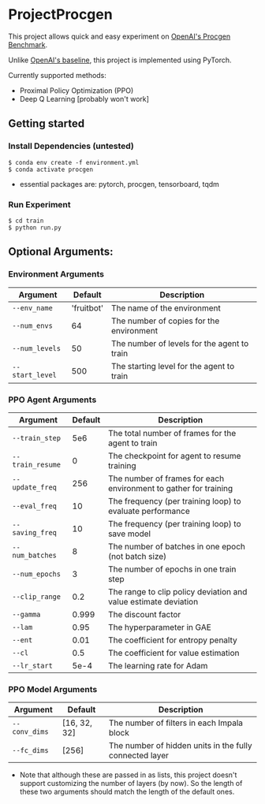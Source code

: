 # ProjectProcgen

This project allows quick and easy experiment on [OpenAI's Procgen Benchmark](https://github.com/openai/procgen).

Unlike [OpenAI's baseline](https://github.com/openai/baselines), this project is implemented using PyTorch.

Currently supported methods:
- Proximal Policy Optimization (PPO)
- Deep Q Learning [probably won't work]

## Getting started
### Install Dependencies (untested)
```shell
$ conda env create -f environment.yml
$ conda activate procgen
```
- essential packages are: pytorch, procgen, tensorboard, tqdm
### Run Experiment
```shell
$ cd train
$ python run.py
```
## Optional Arguments:
### Environment Arguments
| Argument | Default | Description |
| -- | --- | --- |
| `--env_name` | 'fruitbot' | The name of the environment |
| `--num_envs` | 64 | The number of copies for the environment |
| `--num_levels` | 50 | The number of levels for the agent to train |
| `--start_level` | 500 | The starting level for the agent to train |

### PPO Agent Arguments
| Argument | Default | Description |
| -- | --- | --- |
| `--train_step` | 5e6 | The total number of frames for the agent to train |
| `--train_resume` | 0 | The checkpoint for agent to resume training |
| `--update_freq` | 256 | The number of frames for each environment to gather for training |
| `--eval_freq` | 10 | The frequency (per training loop) to evaluate performance |
| `--saving_freq` | 10 | The frequency (per training loop) to save model |
| `--num_batches` | 8 | The number of batches in one epoch (not batch size) |
| `--num_epochs` | 3 | The number of epochs in one train step |
| `--clip_range` | 0.2 | The range to clip policy deviation and value estimate deviation |
| `--gamma` | 0.999 | The discount factor |
| `--lam` | 0.95 | The hyperparameter in GAE |
| `--ent` | 0.01 | The coefficient for entropy penalty |
| `--cl` | 0.5 | The coefficient for value estimation |
| `--lr_start` | 5e-4 | The learning rate for Adam |

### PPO Model Arguments
| Argument | Default | Description |
| -- | --- | --- |
| `--conv_dims` | [16, 32, 32] | The number of filters in each Impala block |
| `--fc_dims` | [256] | The number of hidden units in the fully connected layer
- Note that although these are passed in as lists, this project doesn't support customizing the number of layers (by now). So the length of these two arguments should match the length of the default ones.